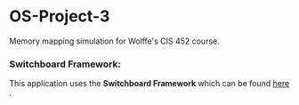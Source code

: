 # OS-Project-3
Memory mapping simulation for Wolffe's CIS 452 course.

### Switchboard Framework:
This application uses the **Switchboard Framework** which can be found [ here ](http://switchboard.riaforge.org/).
